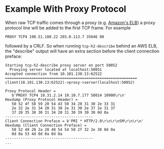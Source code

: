 # Example With Proxy Protocol

When raw TCP traffic comes through a proxy (e.g. [Amazon's ELB][1]) a proxy
protocol line will be added to the first TCP frame. For example

```
PROXY TCP4 198.51.100.22 203.0.113.7 35646 80
```

followed by a CRLF. So when running `tcp-h2-describe` behind an AWS ELB, the
"describe" output will have an extra section before the client connection
preface:

```
Starting tcp-h2-describe proxy server on port 50052
  Proxying server located at localhost:50051
Accepted connection from 10.101.130.13:62522
============================================================
client(10.101.130.13:62522)->proxy->server(localhost:50052)

Proxy Protocol Header =
   b'PROXY TCP4 10.31.2.14 10.10.7.177 58014 10900\r\n'
Hexdump (Proxy Protocol Header) =
   50 52 4f 58 59 20 54 43 50 34 20 31 30 2e 33 31
   2e 32 2e 31 34 20 31 30 2e 31 30 2e 37 2e 31 37
   37 20 35 38 30 31 34 20 31 30 39 30 30 0d 0a
----------------------------------------
Client Connection Preface = b'PRI * HTTP/2.0\r\n\r\nSM\r\n\r\n'
Hexdump (Client Connection Preface) =
   50 52 49 20 2a 20 48 54 54 50 2f 32 2e 30 0d 0a
   0d 0a 53 4d 0d 0a 0d 0a
----------------------------------------
...
```

[1]: https://docs.aws.amazon.com/elasticloadbalancing/latest/classic/enable-proxy-protocol.html
